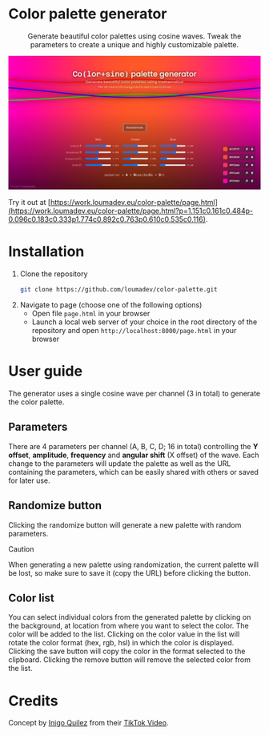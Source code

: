 # Color palette generator

<p align="center">
	Generate beautiful color palettes using cosine waves. Tweak the parameters to create a unique and highly customizable palette.
</p>

<p align="center">
	<img src="screenshot.jpg" alt="Palette generator screenshot" width="700">
</p>

Try it out at [https://work.loumadev.eu/color-palette/page.html](https://work.loumadev.eu/color-palette/page.html?p=1.151c0.161c0.484p-0.096c0.183c0.333p1.774c0.892c0.763p0.610c0.535c0.116).

# Installation

1. Clone the repository
   ```bash
   git clone https://github.com/loumadev/color-palette.git
   ```
2. Navigate to page (choose one of the following options)
   * Open file `page.html` in your browser
   * Launch a local web server of your choice in the root directory of the repository and open `http://localhost:8000/page.html` in your browser

# User guide

The generator uses a single cosine wave per channel (3 in total) to generate the color palette.

## Parameters

There are 4 parameters per channel (A, B, C, D; 16 in total) controlling the **Y offset**, **amplitude**, **frequency** and **angular shift** (X offset) of the wave. Each change to the parameters will update the palette as well as the URL containing the parameters, which can be easily shared with others or saved for later use.

## Randomize button

Clicking the randomize button will generate a new palette with random parameters. 

> [!CAUTION]
> When generating a new palette using randomization, the current palette will be lost, so make sure to save it (copy the URL) before clicking the button.

## Color list

You can select individual colors from the generated palette by clicking on the background, at location from where you want to select the color. The color will be added to the list. Clicking on the color value in the list will rotate the color format (hex, rgb, hsl) in which the color is displayed. Clicking the save button will copy the color in the format selected to the clipboard. Clicking the remove button will remove the selected color from the list.

# Credits

Concept by [Inigo Quilez](https://iquilezles.org/) from their [TikTok Video](https://www.tiktok.com/@inigoquilez/video/7406635470618168606).

